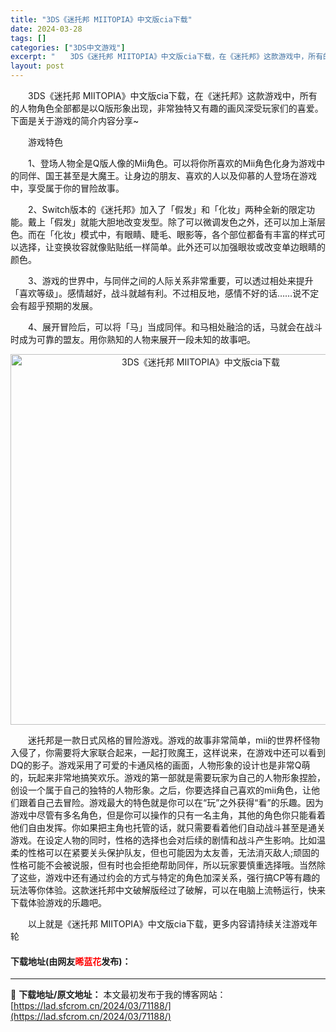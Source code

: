 ```yaml
---
title: "3DS《迷托邦 MIITOPIA》中文版cia下载"
date: 2024-03-28
tags: []
categories: ["3DS中文游戏"]
excerpt: "　　3DS《迷托邦 MIITOPIA》中文版cia下载，在《迷托邦》这款游戏中，所有的人物角色全部都是以Q版形象出现，非常独特又有趣的画风深受玩家们的喜爱。下面是关于游戏的简介内容分享~ 　　游戏特色 　　1、登场人物全是Q版人像的Mii角色。可以将你所喜欢的Mii角色化身为游戏中的同伴、国王甚至是&hellip;"
layout: post
---
```


 <p>　　3DS《迷托邦 MIITOPIA》中文版cia下载，在《迷托邦》这款游戏中，所有的人物角色全部都是以Q版形象出现，非常独特又有趣的画风深受玩家们的喜爱。下面是关于游戏的简介内容分享~</p> <p>　　游戏特色</p> <p>　　1、登场人物全是Q版人像的Mii角色。可以将你所喜欢的Mii角色化身为游戏中的同伴、国王甚至是大魔王。让身边的朋友、喜欢的人以及仰慕的人登场在游戏中，享受属于你的冒险故事。</p> <p>　　2、Switch版本的《迷托邦》加入了「假发」和「化妆」两种全新的限定功能。戴上「假发」就能大胆地改变发型。除了可以微调发色之外，还可以加上渐层色。而在「化妆」模式中，有眼睛、睫毛、眼影等，各个部位都备有丰富的样式可以选择，让变换妆容就像贴贴纸一样简单。此外还可以加强眼妆或改变单边眼睛的颜色。</p> <p>　　3、游戏的世界中，与同伴之间的人际关系非常重要，可以透过相处来提升「喜欢等级」。感情越好，战斗就越有利。不过相反地，感情不好的话&hellip;&hellip;说不定会有超乎预期的发展。</p> <p>　　4、展开冒险后，可以将「马」当成同伴。和马相处融洽的话，马就会在战斗时成为可靠的盟友。用你熟知的人物来展开一段未知的故事吧。</p> <p align="center"><img align="" border="0" src="https://lad.sfcrom.cn/wp-content/uploads/2024/03/20240328_660549e547a69.jpg" width="593" alt="3DS《迷托邦 MIITOPIA》中文版cia下载" /></p> <p>　　迷托邦是一款日式风格的冒险游戏。游戏的故事非常简单，mii的世界杯怪物入侵了，你需要将大家联合起来，一起打败魔王，这样说来，在游戏中还可以看到DQ的影子。游戏采用了可爱的卡通风格的画面，人物形象的设计也是非常Q萌的，玩起来非常地搞笑欢乐。游戏的第一部就是需要玩家为自己的人物形象捏脸，创设一个属于自己的独特的人物形象。之后，你要选择自己喜欢的mii角色，让他们跟着自己去冒险。游戏最大的特色就是你可以在&ldquo;玩&rdquo;之外获得&ldquo;看&rdquo;的乐趣。因为游戏中尽管有多名角色，但是你可以操作的只有一名主角，其他的角色你只能看着他们自由发挥。你如果把主角也托管的话，就只需要看着他们自动战斗甚至是通关游戏。在设定人物的同时，性格的选择也会对后续的剧情和战斗产生影响。比如温柔的性格可以在紧要关头保护队友，但也可能因为太友善，无法消灭敌人;顽固的性格可能不会被说服，但有时也会拒绝帮助同伴，所以玩家要慎重选择哦。当然除了这些，游戏中还有通过约会的方式与特定的角色加深关系，强行搞CP等有趣的玩法等你体验。这款迷托邦中文破解版经过了破解，可以在电脑上流畅运行，快来下载体验游戏的乐趣吧。</p> <p>　　以上就是《迷托邦 MIITOPIA》中文版cia下载，更多内容请持续关注游戏年轮</p> <p><h4>下载地址(由网友<font color="red">晞蓝花</font>发布)：</h4></p> 

---
📖 **下载地址/原文地址：** 本文最初发布于我的博客网站：[https://lad.sfcrom.cn/2024/03/71188/](https://lad.sfcrom.cn/2024/03/71188/)
